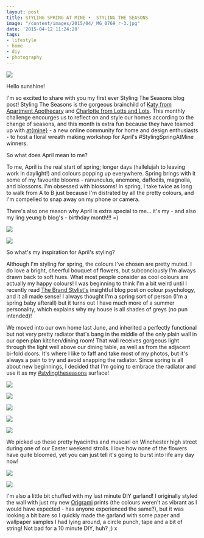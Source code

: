 ```yaml
---
layout: post
title: STYLING SPRING AT MINE •  STYLING THE SEASONS
image: "/content/images/2015/04/_MG_0769_r-3.jpg"
date: '2015-04-12 11:24:20'
tags:
- lifestyle
- home
- diy
- photography
---
```


![](/content/images/2015/04/_MG_0769_r-2.jpg)

Hello sunshine!

I'm so excited to share with you my first ever Styling The Seasons blog post! Styling The Seasons is the gorgeous brainchild of <a href="http://www.apartmentapothecary.com/" target="_blank">Katy from Apartment Apothecary</a> and <a href="http://lottsandlots.blogspot.co.uk/" target="_blank">Charlotte from Lotts and Lots</a>. This monthly challenge encourges us to reflect on and style our homes according to the change of seasons, and this month is extra fun because they have teamed up with <a href="http://www.atmine.com/" target="_blank">at{mine}</a> - a new online community for home and design enthusiasts - to host a floral wreath making workshop for April's #StylingSpringAtMine winners.

So what does April mean to me?

To me, April is the real start of spring; longer days (hallelujah to leaving work in daylight!) and colours popping up everywhere. Spring brings with it some of my favourite blooms - ranunculus, anemone, daffodils, magnolia, and blossoms. I'm obsessed with blossoms! In spring, I take twice as long to walk from A to B just because I'm distrated by all the pretty colours, and I'm compelled to snap away on my phone or camera.

There's also one reason why April is extra special to me... it's my - and also my ling yeung b blog's - birthday month!!! =)

![](/content/images/2015/04/_MG_0762_r-1.jpg)

![](/content/images/2015/04/_MG_0736_r.jpg)

So what's my inspiration for April's styling? 

Although I'm styling for spring, the colours I've chosen are pretty muted. I do love a bright, cheerful bouquet of flowers, but subconciously I'm always drawn back to soft hues. What most people consider as cool colours are actually my happy colours! I was beginning to think I'm a bit weird until I recently read <a href="http://thebrand-stylist.com/the-absolute-essentials-of-colour-psychology/" target="_blank">The Brand Stylist's</a> insightful blog post on colour psychology, and it all made sense! I always thought I'm a spring sort of person (I'm a spring baby afterall) but it turns out I have much more of a summer personality, which explains why my house is all shades of greys (no pun intended)!

We moved into our own home last June, and inherited a perfectly functional but not very pretty radiator that's bang in the middle of the only plain wall in our open plan kitchen/dining room! That wall receives gorgeous light through the light well above our dining table, as well as from the adjacent bi-fold doors. It's where I like to faff and take most of my photos, but it's always a pain to try and avoid snapping the radiator. Since spring is all about new beginnings, I decided that I'm going to embrace the radiator and use it as my <a href="https://uk.pinterest.com/aptapothecary/styling-the-seasons/" target="_blank">#stylingtheseasons</a> surface!

![](/content/images/2015/04/collage1_r.jpg)

![](/content/images/2015/04/_MG_0723_r.jpg)

![](/content/images/2015/04/_MG_0713_r.jpg)

![](/content/images/2015/04/_MG_0727_r.jpg)

![](/content/images/2015/04/_MG_0750_r.jpg)

We picked up these pretty hyacinths and muscari on Winchester high street during one of our Easter weekend strolls. I love how none of the flowers have quite bloomed, yet you can just tell it's going to burst into life any day now!

![](/content/images/2015/04/collage2_r-1.jpg)

![](/content/images/2015/04/_MG_0786_r-1.jpg)

I'm also a little bit chuffed with my last minute DIY garland! I originally styled the wall with just my new <a href="http://www.origrami.com/" target="_blank">Origrami</a> prints (the colours weren't as vibrant as I would have expected - has anyone experienced the same?), but it was looking a bit bare so I quickly made the garland with some paper and wallpaper samples I had lying around, a circle punch, tape and a bit of string! Not bad for a 10 minute DIY, huh? ;) x





